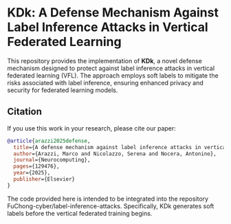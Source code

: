 # KDk: A Defense Mechanism Against Label Inference Attacks in Vertical Federated Learning

This repository provides the implementation of **KDk**, a novel defense mechanism designed to protect against label inference attacks in vertical federated learning (VFL). The approach employs soft labels to mitigate the risks associated with label inference, ensuring enhanced privacy and security for federated learning models.

## Citation

If you use this work in your research, please cite our paper:

```bibtex
@article{arazzi2025defense,
  title={A defense mechanism against label inference attacks in vertical federated learning},
  author={Arazzi, Marco and Nicolazzo, Serena and Nocera, Antonino},
  journal={Neurocomputing},
  pages={129476},
  year={2025},
  publisher={Elsevier}
}
```

The code provided here is intended to be integrated into the repository FuChong-cyber/label-inference-attacks. Specifically, KDk generates soft labels before the vertical federated training begins.
